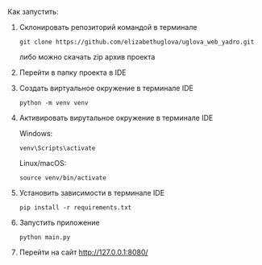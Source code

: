 Как запустить:
1. Склонировать репозиторий командой в терминале 
   
   ```git clone https://github.com/elizabethuglova/uglova_web_yadro.git```

   либо можно скачать zip архив проекта
2. Перейти в папку проекта в IDE
3. Создать виртуальное окружение в терминале IDE
   
   ```python -m venv venv```
4. Активировать вирутальное окружение в терминале IDE
   
   Windows:
   
   ```venv\Scripts\activate```
   
   Linux/macOS:
   
   ```source venv/bin/activate```
5. Установить зависимости в терминале IDE

   ```pip install -r requirements.txt```
6. Запустить приложение
   
   ```python main.py```
7. Перейти на сайт
   http://127.0.0.1:8080/
